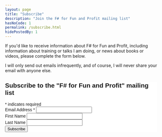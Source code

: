 ```yaml
---
layout: page
title: "Subscribe"
description: "Join the F# for Fun and Profit mailing list"
hasNoCode: 1
permalink: /subscribe.html
hidePostedBy: 1
---
```




If you'd like to receive information about F# for Fun and Profit, including information about training or talks I am doing, or news about books or videos, please complete the form below.

I will only send out emails infrequently, and of course, I will never share your email with anyone else.

<!-- Begin MailChimp Signup Form -->
<link href="//cdn-images.mailchimp.com/embedcode/classic-081711.css" rel="stylesheet" type="text/css">

<style type="text/css">
	#mc_embed_signup{background:#fff; clear:left; font:14px Helvetica,Arial,sans-serif; }
	/* Add your own MailChimp form style overrides in your site stylesheet or in this style block.
	   We recommend moving this block and the preceding CSS link to the HEAD of your HTML file. */
</style>

<div id="mc_embed_signup">

<form action="http://fsharpforfunandprofit.us7.list-manage.com/subscribe/post?u=4da12e20f26ec7bac54728cb9&amp;id=f0380695b6" method="post" id="mc-embedded-subscribe-form" name="mc-embedded-subscribe-form" class="validate" target="_blank" novalidate>
	<h2>Subscribe to the "F# for Fun and Profit" mailing list</h2>

<div class="indicates-required"><span class="asterisk">*</span> indicates required</div>
<div class="mc-field-group">
	<label for="mce-EMAIL">Email Address  <span class="asterisk">*</span></label>
	<input type="email" value="" name="EMAIL" class="required email" id="mce-EMAIL">
</div>
<div class="mc-field-group">
	<label for="mce-FNAME">First Name </label>
	<input type="text" value="" name="FNAME" class="" id="mce-FNAME">
</div>
<div class="mc-field-group">
	<label for="mce-LNAME">Last Name </label>
	<input type="text" value="" name="LNAME" class="" id="mce-LNAME">
</div>
	<div id="mce-responses" class="clear">
		<div class="response" id="mce-error-response" style="display:none"></div>
		<div class="response" id="mce-success-response" style="display:none"></div>
	</div>	<div class="clear"><input type="submit" value="Subscribe" name="subscribe" id="mc-embedded-subscribe" class="button"></div>
</form>

</div>

